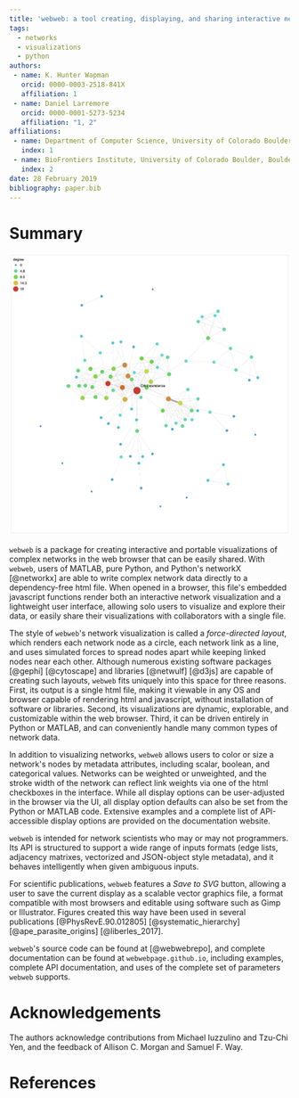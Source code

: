 ```yaml
---
title: 'webweb: a tool creating, displaying, and sharing interactive network visualizations on the web'
tags:
  - networks
  - visualizations
  - python
authors:
 - name: K. Hunter Wapman
   orcid: 0000-0003-2518-841X
   affiliation: 1
 - name: Daniel Larremore
   orcid: 0000-0001-5273-5234
   affiliation: "1, 2"
affiliations:
 - name: Department of Computer Science, University of Colorado Boulder, Boulder, CO, USA
   index: 1
 - name: BioFrontiers Institute, University of Colorado Boulder, Boulder, CO, USA
   index: 2
date: 28 February 2019
bibliography: paper.bib
---
```


# Summary

![A layer (chapter) of a network of character co-occurences from David Foster Wallace's novel _Infinite Jest_](infinite_jest.png)

``webweb`` is a package for creating interactive and portable visualizations of complex networks in the web browser that can be easily shared. With ``webweb``, users of MATLAB, pure Python, and Python's networkX [@networkx] are able to write complex network data directly to a dependency-free html file. When opened in a browser, this file's embedded javascript functions render both an interactive network visualization and a lightweight user interface, allowing solo users to visualize and explore their data, or easily share their visualizations with collaborators with a single file.

The style of ``webweb``'s network visualization is called a _force-directed layout_, which renders each network node as a circle, each network link as a line, and uses simulated forces to spread nodes apart while keeping linked nodes near each other. Although numerous existing software packages [@gephi] [@cytoscape] and libraries [@netwulf] [@d3js] are capable of creating such layouts, ``webweb`` fits uniquely into this space for three reasons. First, its output is a single html file, making it viewable in any OS and browser capable of rendering html and javascript, without installation of software or libraries. Second, its visualizations are dynamic, explorable, and customizable within the web browser. Third, it can be driven entirely in Python or MATLAB, and can conveniently handle many common types of network data.

In addition to visualizing networks, ``webweb`` allows users to color or size a network's nodes by metadata attributes, including scalar, boolean, and categorical values. Networks can be weighted or unweighted, and the stroke width of the network can reflect link weights via one of the html checkboxes in the interface. While all display options can be user-adjusted in the browser via the UI, all display option defaults can also be set from the Python or MATLAB code. Extensive examples and a complete list of API-accessible display options are provided on the documentation website.

``webweb`` is intended for network scientists who may or may not programmers.  Its API is structured to support a wide range of inputs formats (edge lists, adjacency matrixes, vectorized and JSON-object style metadata), and it behaves intelligently when given ambiguous inputs. 

For scientific publications, ``webweb`` features a _Save to SVG_ button, allowing a user to save the current display as a scalable vector graphics file, a format compatible with most browsers and editable using software such as Gimp or Illustrator. Figures created this way have been used in several publications [@PhysRevE.90.012805] [@systematic_hierarchy] [@ape_parasite_origins] [@liberles_2017]. 

``webweb``'s source code can be found at [@webwebrepo], and complete documentation can be found at ``webwebpage.github.io``, including examples, complete API documentation, and uses of the complete set of parameters ``webweb`` supports.

# Acknowledgements

The authors acknowledge contributions from Michael Iuzzulino and Tzu-Chi Yen, and the feedback of Allison C. Morgan and Samuel F. Way.

# References
